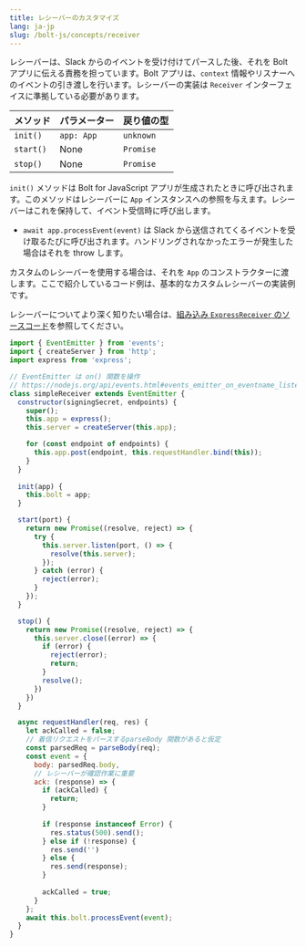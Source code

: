 ```yaml
---
title: レシーバーのカスタマイズ
lang: ja-jp
slug: /bolt-js/concepts/receiver
---
```


レシーバーは、Slack からのイベントを受け付けてパースした後、それを Bolt アプリに伝える責務を担っています。Bolt アプリは、`context` 情報やリスナーへのイベントの引き渡しを行います。レシーバーの実装は `Receiver` インターフェイスに準拠している必要があります。

| メソッド      | パラメーター                     | 戻り値の型   |
|--------------|----------------------------------|-------------|
| `init()`     | `app: App`                       | `unknown`   |
| `start()`    | None                             | `Promise`   |
| `stop()`     | None                             | `Promise`   |

`init()` メソッドは Bolt for JavaScript アプリが生成されたときに呼び出されます。このメソッドはレシーバーに `App` インスタンスへの参照を与えます。レシーバーはこれを保持して、イベント受信時に呼び出します。

* `await app.processEvent(event)` は Slack から送信されてくるイベントを受け取るたびに呼び出されます。ハンドリングされなかったエラーが発生した場合はそれを throw します。

カスタムのレシーバーを使用する場合は、それを `App` のコンストラクターに渡します。ここで紹介しているコード例は、基本的なカスタムレシーバーの実装例です。

レシーバーについてより深く知りたい場合は、[組み込み `ExpressReceiver` のソースコード](https://github.com/slackapi/bolt-js/blob/master/src/ExpressReceiver.ts)を参照してください。

```javascript
import { EventEmitter } from 'events';
import { createServer } from 'http';
import express from 'express';

// EventEmitter は on() 関数を操作
// https://nodejs.org/api/events.html#events_emitter_on_eventname_listener
class simpleReceiver extends EventEmitter {
  constructor(signingSecret, endpoints) {
    super();
    this.app = express();
    this.server = createServer(this.app);

    for (const endpoint of endpoints) {
      this.app.post(endpoint, this.requestHandler.bind(this));
    }
  }
  
  init(app) {
    this.bolt = app;
  }

  start(port) {
    return new Promise((resolve, reject) => {
      try {
        this.server.listen(port, () => {
          resolve(this.server);
        });
      } catch (error) {
        reject(error);
      }
    });
  }

  stop() {
    return new Promise((resolve, reject) => {
      this.server.close((error) => {
        if (error) {
          reject(error);
          return;
        }
        resolve();
      })
    })
  }

  async requestHandler(req, res) {
    let ackCalled = false;
    // 着信リクエストをパースするparseBody 関数があると仮定
    const parsedReq = parseBody(req);
    const event = {
      body: parsedReq.body,
      // レシーバーが確認作業に重要
      ack: (response) => {
        if (ackCalled) {
          return;
        }
        
        if (response instanceof Error) {
          res.status(500).send();
        } else if (!response) {
          res.send('')
        } else {
          res.send(response);
        }
        
        ackCalled = true;
      }
    };
    await this.bolt.processEvent(event);
  }
}
```